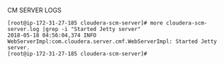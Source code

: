 
CM SERVER LOGS

	[root@ip-172-31-27-185 cloudera-scm-server]# more cloudera-scm-server.log |grep -i "Started Jetty server"
	2018-05-18 04:56:04,374 INFO WebServerImpl:com.cloudera.server.cmf.WebServerImpl: Started Jetty server.
	[root@ip-172-31-27-185 cloudera-scm-server]#

